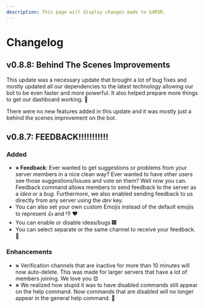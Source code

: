 ```yaml
---
description: This page will display changes made to G4M3R.
---
```


# Changelog

##  

## **v0.8.8: Behind The Scenes Improvements**

This update was a necessary update that brought a lot of bug fixes and mostly updated all our dependencies to the latest technology allowing our bot to be even faster and more powerful. It also helped prepare more things to get our dashboard working. 🎉

There were no new features added in this update and it was mostly just a behind the scenes improvement on the bot.

## **v0.8.7: FEEDBACK!!!!!!!!!!!**

### Added

* **» Feedback**: Ever wanted to get suggestions or problems from your server members in a nice clean way? Ever wanted to have other users see those suggestions/Issues and vote on them? Well now you can. Feedback command allows members to send feedback to the server as a _idea_ or a _bug_. Furthermore, we also enabled sending feedback to us directly from any server using the _dev_ key.
* You can also set your own custom Emojis instead of the default emojis to represent 👍 and 👎 ❤
* You can enable or disable ideas/bugs 🎆
* You can select separate or the same channel to receive your feedback. 💃

### Enhancements

* **»** Verification channels that are inactive for more than 10 minutes will now auto-delete. This was made for larger servers that have a lot of members joining. We love you 😍
* **»** We realized how stupid it was to have disabled commands still appear on the help command. Now commands that are disabled will no longer appear in the general help command. 🎇

